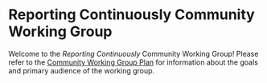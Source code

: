 # Reporting Continuously Community Working Group
Welcome to the *Reporting Continuously* Community Working Group! Please refer to the [Community Working Group Plan](plan.md) for information about the goals and primary audience of the working group. 
